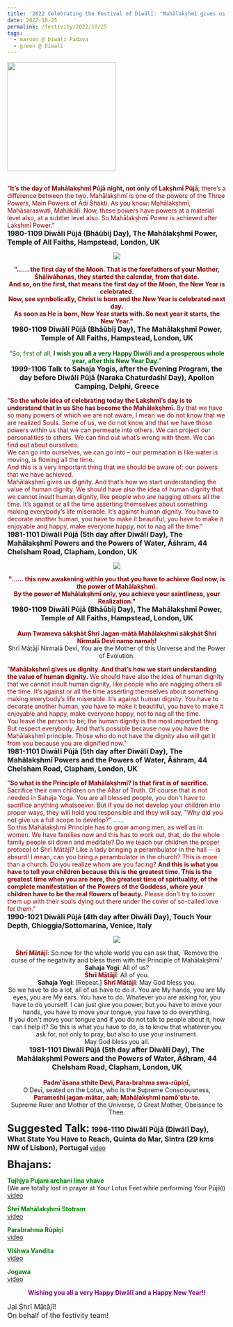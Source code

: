 ```yaml
---
title: '2022 Celebrating the Festival of Diwālī: "Mahālakṣhmī gives us dignity. And that&#8217;s how we start understanding the value of human dignity." '
date: 2022-10-25
permalink: /festivity/2022/10/25
tags:
  - maroon @ Diwali Padava
  - green @ Diwali
---
```


<div style="text-align: left"><img src="/images/image1.png" width="250" /></div><br>

<p>
<font color="DarkRed">"<b>It’s the day of Mahālakṣhmī Pūjā night, not only of Lakṣhmī Pūjā</b>; there’s a difference between the two. Mahālakṣhmī is one of the powers of the Three Powers, Main Powers of Ādi Śhakti. As you know: Mahālakṣhmī, Mahāsaraswatī, Mahākālī. Now, these powers have powers at a material level also, at a subtler level also. So Mahālakṣhmī Power is achieved after Lakṣhmī Power."</font><br>
<font size="+0"><b>1980-1109 Diwālī Pūjā (Bhāūbīj Day), The Mahālakṣhmī Power, Temple of All Faiths, Hampstead, London, UK</b></font>
</p>

<div style="text-align: center"><img src="/images/image1071.png" /></div>

<p style="text-align:center;">
<font color="DarkRed"><b>"...... the first day of the Moon. That is the forefathers of your Mother, Śhālivāhanas, they started the calendar, from that date.<br>
And so, on the first, that means the first day of the Moon, the New Year is celebrated.<br>
Now, see symbolically, Christ is born and the New Year is celebrated next day.<br> 
As soon as He is born, New Year starts with. So next year it starts, the New Year."</b></font><br>
<font size="+0"><b>1980-1109 Diwālī Pūjā (Bhāūbīj Day), The Mahālakṣhmī Power, Temple of All Faiths, Hampstead, London, UK</b></font><br>
<br>
<font color="DarkGreen">"So, first of all, <b>I wish you all a very Happy Diwālī and a prosperous whole year, after this New Year Day.</b>"</font><br>
<font size="+0"><b>1999-1106 Talk to Sahaja Yogis, after the Evening Program, the day before Diwālī Pūjā (Naraka Chaturdaśhī Day), Apollon Camping, Delphi, Greece</b></font>
</p>

<p>
<font color="DarkRed">"<b>So the whole idea of celebrating today the Lakṣhmī’s day is to understand that in us She has become the Mahālakṣhmī.</b> By that we have so many powers of which we are not aware, I mean we do not know that we are realized Souls. Some of us, we do not know and that we have those powers within us that we can permeate into others. We can project our personalities to others. We can find out what’s wrong with them. We can find out about ourselves.<br>
We can go into ourselves, we can go into – our permeation is like water is moving, is flowing all the time.<br>
And this is a very important thing that we should be aware of: our powers that we have achieved.<br>
Mahālakṣhmī gives us dignity. And that’s how we start understanding the value of human dignity. We should have also the idea of human dignity that we cannot insult human dignity, like people who are nagging others all the time. It’s against or all the time asserting themselves about something making everybody’s life miserable. It’s against human dignity. You have to decorate another human, you have to make it beautiful, you have to make it enjoyable and happy, make everyone happy, not to nag all the time."</font><br>
<font size="+0"><b>1981-1101 Diwālī Pūjā (5th day after Diwālī Day), The Mahālakṣhmī Powers and the Powers of Water, Āśhram, 44 Chelsham Road, Clapham, London, UK</b></font>
</p>

<div style="text-align: center"><img src="/images/image1072.png" /></div>

<p style="text-align:center;">
<font color="DarkRed"><b>"...... this new awakening within you that you have to achieve God now, is the power of Mahālakṣhmī.<br>
By the power of Mahālakṣhmī only, you achieve your saintliness, your Realization." </b></font><br>
<font size="+0"><b>1980-1109 Diwālī Pūjā (Bhāūbīj Day), The Mahālakṣhmī Power, Temple of All Faiths, Hampstead, London, UK</b></font><br>
<br>
<font color="DarkRed"><b>Auṃ Twameva sākṣhāt Śhrī Jagan-mātā Mahālakṣhmī sākṣhāt Śhrī Nirmalā Devī namo namaḥ!</b></font><br>
Śhrī Mātājī Nirmalā Devī, You are the Mother of this Universe and the Power of Evolution.<br>
</p>

<p>
<font color="DarkRed">"<b>Mahālakṣhmī gives us dignity. And that’s how we start understanding the value of human dignity.</b> We should have also the idea of human dignity that we cannot insult human dignity, like people who are nagging others all the time. It’s against or all the time asserting themselves about something making everybody’s life miserable. It’s against human dignity. You have to decorate another human, you have to make it beautiful, you have to make it enjoyable and happy, make everyone happy, not to nag all the time.<br>
You leave the person to be; the human dignity is the most important thing.<br>
But respect everybody. And that’s possible because now you have the Mahālakṣhmī principle. Those who do not have the dignity also will get it from you because you are dignified now."</font><br>
<font size="+0"><b>1981-1101 Diwālī Pūjā (5th day after Diwālī Day), The Mahālakṣhmī Powers and the Powers of Water, Āśhram, 44 Chelsham Road, Clapham, London, UK</b></font>
</p>

<p>
<font color="DarkRed">"<b>So what is the Principle of Mahālakṣhmī? Is that first is of sacrifice.</b> Sacrifice their own children on the Altar of Truth. Of course that is not needed in Sahaja Yoga. You are all blessed people, you don't have to sacrifice anything whatsoever. But if you do not develop your children into proper ways, they will hold you responsible and they will say, "Why did you not give us a full scope to develop?" 
......<br>
So this Mahālakṣhmī Principle has to grow among men, as well as in women. We have families now and this has to work out, that, do the whole family people sit down and meditate? Do we teach our children the proper protocol of Śhrī Mātājī? Like a lady bringing a perambulator in the hall -- is absurd! I mean, can you bring a perambulator in the church? This is more than a church. Do you realize whom are you facing? <b>And this is what you have to tell your children because this is the greatest time. This is the greatest time when you are here, the greatest time of spirituality, of the complete manifestation of the Powers of the Goddess, where your children have to be the real flowers of beauty.</b> Please don't try to cover them up with their souls dying out there under the cover of so-called love for them."</font><br>
<font size="+0"><b>1990-1021 Diwālī Pūjā (4th day after Diwālī Day), Touch Your Depth, Chioggia/Sottomarina, Venice, Italy</b></font>
</p>

<div style="text-align: center"><img src="/images/image1073.png" /></div>

<p style="text-align:center;">
<font color="DarkRed"><b>Śhrī Mātājī</b></font>: So now for the whole world you can ask that, `Remove the curse of the negativity and bless them with the Principle of Mahālakṣhmī.'<br> 
<b>Sahaja Yogi</b>: All of us?<br> 
<font color="DarkRed"><b>Śhrī Mātājī</b></font>: All of you.<br>
<b>Sahaja Yogi</b>: [Repeat.]
<font color="DarkRed"><b>Śhrī Mātājī</b></font>: May God bless you.<br>
So we have to do a lot, all of us have to do it. You are My hands, you are My eyes, you are My ears. You have to do. Whatever you are asking for, you have to do yourself. I can just give you power, but you have to move your hands, you have to move your tongue, you have to do everything.<br>
If you don't move your tongue and if you do not talk to people about it, how can I help it? So this is what you have to do, is to know that whatever you ask for, not only to pray, but also to use your instrument.<br> 
May God bless you all.<br>
<font size="+0"><b>1981-1101 Diwālī Pūjā (5th day after Diwālī Day), The Mahālakṣhmī Powers and the Powers of Water, Āśhram, 44 Chelsham Road, Clapham, London, UK</b></font><br>
<br>
<font color="DarkRed"><b>Padm‛āsana sthite Devi, Para-brahma swa-rūpiṇī,</b></font><br>
O Devī, seated on the Lotus, who is the Supreme Consciousness,<br>
<font color="DarkRed"><b>Parameśhi jagan-mātar, aah; Mahālakṣhmī namō‛stu-te.</b></font><br>
Supreme Ruler and Mother of the Universe, O Great Mother, Obeisance to Thee.<br>
</p>

<font size="+2"><b>Suggested Talk:</b></font> 
<font size="+0"><b>1996-1110 Diwālī Pūjā (Diwālī Day), What State You Have to Reach, Quinta do Mar, Sintra (29 kms NW of Lisbon), Portugal</b></font>
<a href="https://vimeo.com/25922658"> video</a><br>

<font size="+2"><b>Bhajans:</b></font>

<p>
<font color="green"><b>Tujhjya Pujani archani lina vhave </b></font><br>
(We are totally lost in prayer at Your Lotus Feet while performing Your Pūjā))<br>
<a href="https://seven-teams.github.io/Videos_Links.html">video</a>
</p>

<p>
<font color="green"><b>Śhrī Mahālakṣhmī Stotram</b></font><br>
<a href="https://seven-teams.github.io/Videos_Links.html">video</a>
</p>

<p>
<font color="green"><b>Parabrahma Rūpiṇī</b></font><br>
<a href="https://youtu.be/1Ch-wz0NR08">video</a> 
</p>

<p>
<font color="green"><b>Viśhwa Vandita</b></font><br>
<a href="https://seven-teams.github.io/Videos_Links.html">video</a> 
</p>

<p>
<font color="green"><b>Jogawa</b></font><br>
<a href="https://seven-teams.github.io/Videos_Links.html">video</a> 
</p>

<p style="color:Purple; text-align:center;">
<b>Wishing you all a very Happy Diwālī and a Happy New Year!!</b><br>
</p>

<p>
<font size="+0">Jai Śhrī Mātājī!<br>
On behalf of the festivity team!</font>
</p>